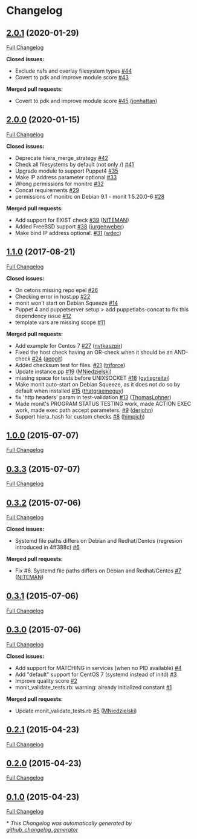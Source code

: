 # Changelog

## [2.0.1](https://github.com/sbitio/puppet-monit/tree/2.0.1) (2020-01-29)

[Full Changelog](https://github.com/sbitio/puppet-monit/compare/2.0.0...2.0.1)

**Closed issues:**

- Exclude nsfs and overlay filesystem types [\#44](https://github.com/sbitio/puppet-monit/issues/44)
- Covert to pdk and improve module score [\#43](https://github.com/sbitio/puppet-monit/issues/43)

**Merged pull requests:**

- Covert to pdk and improve module score [\#45](https://github.com/sbitio/puppet-monit/pull/45) ([jonhattan](https://github.com/jonhattan))

## [2.0.0](https://github.com/sbitio/puppet-monit/tree/2.0.0) (2020-01-15)

[Full Changelog](https://github.com/sbitio/puppet-monit/compare/1.1.0...2.0.0)

**Closed issues:**

- Deprecate hiera\_merge\_strategy [\#42](https://github.com/sbitio/puppet-monit/issues/42)
- Check all filesystems by default \(not only /\) [\#41](https://github.com/sbitio/puppet-monit/issues/41)
- Upgrade module to support Puppet4 [\#35](https://github.com/sbitio/puppet-monit/issues/35)
- Make IP address parameter optional [\#33](https://github.com/sbitio/puppet-monit/issues/33)
- Wrong permissions for monitrc [\#32](https://github.com/sbitio/puppet-monit/issues/32)
- Concat requirements [\#29](https://github.com/sbitio/puppet-monit/issues/29)
- permissions of monitrc on Debian 9.1 - monit    1:5.20.0-6   [\#28](https://github.com/sbitio/puppet-monit/issues/28)

**Merged pull requests:**

- Add support for EXIST check [\#39](https://github.com/sbitio/puppet-monit/pull/39) ([NITEMAN](https://github.com/NITEMAN))
- Added FreeBSD support [\#38](https://github.com/sbitio/puppet-monit/pull/38) ([jurgenweber](https://github.com/jurgenweber))
- Make bind IP address optional. [\#31](https://github.com/sbitio/puppet-monit/pull/31) ([wdec](https://github.com/wdec))

## [1.1.0](https://github.com/sbitio/puppet-monit/tree/1.1.0) (2017-08-21)

[Full Changelog](https://github.com/sbitio/puppet-monit/compare/1.0.0...1.1.0)

**Closed issues:**

- On cetons missing repo epel [\#26](https://github.com/sbitio/puppet-monit/issues/26)
- Checking error in host.pp [\#22](https://github.com/sbitio/puppet-monit/issues/22)
- monit won't start on Debian Squeeze [\#14](https://github.com/sbitio/puppet-monit/issues/14)
- Puppet 4 and puppetserver setup \> add puppetlabs-concat to fix this dependency issue [\#12](https://github.com/sbitio/puppet-monit/issues/12)
- template vars are missing scope [\#11](https://github.com/sbitio/puppet-monit/issues/11)

**Merged pull requests:**

- Add example for Centos 7 [\#27](https://github.com/sbitio/puppet-monit/pull/27) ([nvtkaszpir](https://github.com/nvtkaszpir))
- Fixed the host check having an OR-check when it should be an AND-check [\#24](https://github.com/sbitio/puppet-monit/pull/24) ([aepgit](https://github.com/aepgit))
- Added checksum test for files. [\#21](https://github.com/sbitio/puppet-monit/pull/21) ([triforce](https://github.com/triforce))
- Update instance.pp [\#19](https://github.com/sbitio/puppet-monit/pull/19) ([MNiedzielski](https://github.com/MNiedzielski))
- missing space for tests before UNIXSOCKET [\#18](https://github.com/sbitio/puppet-monit/pull/18) ([gytisgreitai](https://github.com/gytisgreitai))
- Make monit auto-start on Debian Squeeze, as it does not do so by default when installed [\#15](https://github.com/sbitio/puppet-monit/pull/15) ([thatgraemeguy](https://github.com/thatgraemeguy))
- fix 'http headers' param in test-validation [\#13](https://github.com/sbitio/puppet-monit/pull/13) ([ThomasLohner](https://github.com/ThomasLohner))
- Made monit's PROGRAM STATUS TESTING work, made ACTION EXEC work, made exec path accept parameters. [\#9](https://github.com/sbitio/puppet-monit/pull/9) ([derjohn](https://github.com/derjohn))
- Support hiera\_hash for custom checks [\#8](https://github.com/sbitio/puppet-monit/pull/8) ([himpich](https://github.com/himpich))

## [1.0.0](https://github.com/sbitio/puppet-monit/tree/1.0.0) (2015-07-07)

[Full Changelog](https://github.com/sbitio/puppet-monit/compare/0.3.3...1.0.0)

## [0.3.3](https://github.com/sbitio/puppet-monit/tree/0.3.3) (2015-07-07)

[Full Changelog](https://github.com/sbitio/puppet-monit/compare/0.3.2...0.3.3)

## [0.3.2](https://github.com/sbitio/puppet-monit/tree/0.3.2) (2015-07-06)

[Full Changelog](https://github.com/sbitio/puppet-monit/compare/0.3.1...0.3.2)

**Closed issues:**

- Systemd file paths differs on Debian and Redhat/Centos \(regresion introduced in 4ff388c\) [\#6](https://github.com/sbitio/puppet-monit/issues/6)

**Merged pull requests:**

- Fix \#6. Systemd file paths differs on Debian and Redhat/Centos [\#7](https://github.com/sbitio/puppet-monit/pull/7) ([NITEMAN](https://github.com/NITEMAN))

## [0.3.1](https://github.com/sbitio/puppet-monit/tree/0.3.1) (2015-07-06)

[Full Changelog](https://github.com/sbitio/puppet-monit/compare/0.3.0...0.3.1)

## [0.3.0](https://github.com/sbitio/puppet-monit/tree/0.3.0) (2015-07-06)

[Full Changelog](https://github.com/sbitio/puppet-monit/compare/0.2.1...0.3.0)

**Closed issues:**

- Add support for MATCHING in services \(when no PID available\) [\#4](https://github.com/sbitio/puppet-monit/issues/4)
- Add "default" support for CentOS 7 \(systemd instead of initd\) [\#3](https://github.com/sbitio/puppet-monit/issues/3)
- Improve quality score [\#2](https://github.com/sbitio/puppet-monit/issues/2)
- monit\_validate\_tests.rb: warning: already initialized constant  [\#1](https://github.com/sbitio/puppet-monit/issues/1)

**Merged pull requests:**

- Update monit\_validate\_tests.rb [\#5](https://github.com/sbitio/puppet-monit/pull/5) ([MNiedzielski](https://github.com/MNiedzielski))

## [0.2.1](https://github.com/sbitio/puppet-monit/tree/0.2.1) (2015-04-23)

[Full Changelog](https://github.com/sbitio/puppet-monit/compare/0.2.0...0.2.1)

## [0.2.0](https://github.com/sbitio/puppet-monit/tree/0.2.0) (2015-04-23)

[Full Changelog](https://github.com/sbitio/puppet-monit/compare/0.1.0...0.2.0)

## [0.1.0](https://github.com/sbitio/puppet-monit/tree/0.1.0) (2015-04-23)

[Full Changelog](https://github.com/sbitio/puppet-monit/compare/2bb4a22853b8dd5003b4cdf90a41f2f94971c69b...0.1.0)



\* *This Changelog was automatically generated by [github_changelog_generator](https://github.com/github-changelog-generator/github-changelog-generator)*
